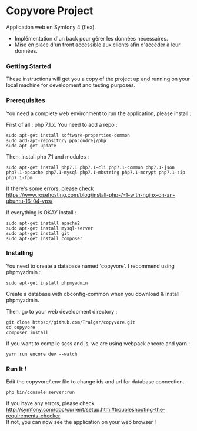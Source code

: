 # Copyvore Project

Application web en Symfony 4 (flex).
- Implémentation d'un back pour gérer les données nécessaires.
- Mise en place d'un front accessible aux clients afin d'accéder à leur données.

### Getting Started

These instructions will get you a copy of the project up and running on your local machine for development and testing purposes.

### Prerequisites

You need a complete web environment to run the application, please install :

First of all : php 7.1.x. You need to add a repo :
```
sudo apt-get install software-properties-common
sudo add-apt-repository ppa:ondrej/php
sudo apt-get update
```
Then, install php 7.1 and modules :

```
sudo apt-get install php7.1 php7.1-cli php7.1-common php7.1-json php7.1-opcache php7.1-mysql php7.1-mbstring php7.1-mcrypt php7.1-zip php7.1-fpm
```
If there's some errors, please check https://www.rosehosting.com/blog/install-php-7-1-with-nginx-on-an-ubuntu-16-04-vps/

If everything is OKAY install :
```
sudo apt-get install apache2
sudo apt-get install mysql-server
sudo apt-get install git
sudo apt-get install composer
```

### Installing

You need to create a database named 'copyvore'. I recommend using phpmyadmin :
```
sudo apt-get install phpmyadmin
```
Create a database with dbconfig-common when you download & install phpmyadmin.

Then, go to your web development directory :
```
git clone https://github.com/Tralgar/copyvore.git
cd copyvore
composer install
```

If you want to compile scss and js, we are using webpack encore and yarn :
```
yarn run encore dev --watch
```

### Run It !

Edit the copyvore/.env file to change ids and url for database connection.

```
php bin/console server:run
```

If you have any errors, please check http://symfony.com/doc/current/setup.html#troubleshooting-the-requirements-checker <br>
If not, you can now see the application on your web browser !

